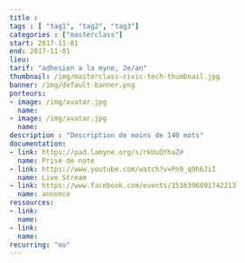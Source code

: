 ```yaml
---
title :
tags : [ "tag1", "tag2", "tag3"]
categories : ["masterclass"]
start: 2017-11-01
end: 2017-11-01
lieu: 
tarif: "adhesion a la myne, 2e/an"
thumbnail: /img/masterclass-civic-tech-thumbnail.jpg
banner: /img/default-banner.png
porteurs:
- image: /img/avatar.jpg
  name:
- image: /img/avatar.jpg
  name:
description : "Description de moins de 140 mots"
documentation:
- link: https://pad.lamyne.org/s/rkUuQYhaZ#
  name: Prise de note
- link: https://www.youtube.com/watch?v=Pn9_q9h6JiI
  name: Live Stream
- link: https://www.facebook.com/events/1516396091742213
  name: annonce
ressources:
- link:
  name:
- link:
  name:
recurring: "no"
---
```

